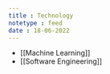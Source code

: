 ```yaml
---
title : Technology
notetype : feed
date : 18-06-2022
---
```



- [[Machine Learning]]
- [[Software Engineering]]
